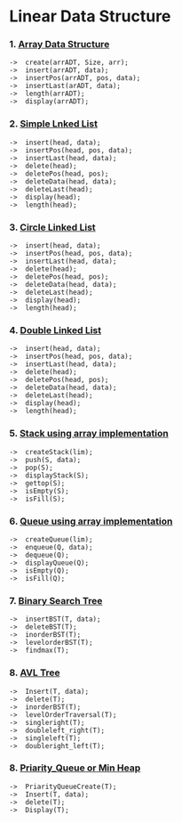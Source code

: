 # Linear Data Structure
### 1.  [Array Data Structure](https://github.com/KKBUGHUNTER/Data-Structure/tree/main/All%20Data%20Structure/Array%20Data%20Structure)  <br>
    ->  create(arrADT, Size, arr);
    ->  insert(arrADT, data);
    ->  insertPos(arrADT, pos, data); 
    ->  insertLast(arADT, data);
    ->  length(arrADT); 
    ->  display(arrADT);

### 2.  [Simple Lnked List](https://github.com/KKBUGHUNTER/Data-Structure/tree/main/All%20Data%20Structure/Simple%20Linked%20List) <br>
    ->  insert(head, data);
    ->  insertPos(head, pos, data);
    ->  insertLast(head, data);
    ->  delete(head);
    ->  deletePos(head, pos); 
    ->  deleteData(head, data);
    ->  deleteLast(head); 
    ->  display(head);
    ->  length(head);
    
### 3.  [Circle Linked List](https://github.com/KKBUGHUNTER/Data-Structure/tree/main/All%20Data%20Structure/Circular%20Linked%20List) <br>
    ->  insert(head, data);
    ->  insertPos(head, pos, data);
    ->  insertLast(head, data);
    ->  delete(head);
    ->  deletePos(head, pos); 
    ->  deleteData(head, data);
    ->  deleteLast(head); 
    ->  display(head);
    ->  length(head);
    
### 4.  [Double Linked List](https://github.com/KKBUGHUNTER/Data-Structure/tree/main/All%20Data%20Structure/Double%20Linked%20List) <br>
    ->  insert(head, data);
    ->  insertPos(head, pos, data);
    ->  insertLast(head, data);
    ->  delete(head);
    ->  deletePos(head, pos); 
    ->  deleteData(head, data);
    ->  deleteLast(head); 
    ->  display(head);
    ->  length(head);

### 5.  [Stack using array implementation](https://github.com/KKBUGHUNTER/Data-Structure/tree/main/All%20Data%20Structure/Stack%20using%20array%20implementation) <br>
    ->  createStack(lim);
    ->  push(S, data);
    ->  pop(S);
    ->  displayStack(S);
    ->  gettop(S);
    ->  isEmpty(S);
    ->  isFill(S);

### 6.  [Queue using array implementation](https://github.com/KKBUGHUNTER/Data-Structure/tree/main/All%20Data%20Structure/Queue%20using%20array%20implementation) <br>
    ->  createQueue(lim);
    ->  enqueue(Q, data);
    ->  dequeue(Q);
    ->  displayQueue(Q);
    ->  isEmpty(Q);
    ->  isFill(Q);

### 7.  [Binary Search Tree](https://github.com/KKBUGHUNTER/Data-Structure/tree/main/All%20Data%20Structure/BST) <br>
    ->  insertBST(T, data);
    ->  deleteBST(T);
    ->  inorderBST(T);
    ->  levelorderBST(T);
    ->  findmax(T);

### 8.  [AVL Tree](https://github.com/KKBUGHUNTER/Data-Structure/tree/main/All%20Data%20Structure/BSThttps://github.com/KKBUGHUNTER/Data-Structure/tree/main/All%20Data%20Structure/BST) <br>
    ->  Insert(T, data);
    ->  delete(T);
    ->  inorderBST(T);
    ->  levelOrderTraversal(T);
    ->  singleright(T);
    ->  doubleleft_right(T);
    ->  singleleft(T);
    ->  doubleright_left(T);
    
### 8.  [Priarity_Queue or Min Heap](https://github.com/KKBUGHUNTER/Data-Structure/tree/main/All%20Data%20Structure/BSThttps://github.com/KKBUGHUNTER/Data-Structure/tree/main/All%20Data%20Structure/BST) <br>
    ->  PriarityQueueCreate(T);
    ->  Insert(T, data);
    ->  delete(T);
    ->  Display(T);

